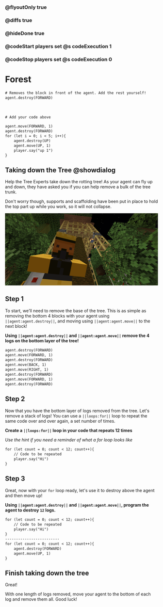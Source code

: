 ### @flyoutOnly true
### @diffs true
### @hideDone true
### @codeStart players set @s codeExecution 1
### @codeStop players set @s codeExecution 0

# Forest

```template
# Removes the block in front of the agent. Add the rest yourself!
agent.destroy(FORWARD)



# Add your code above
```

```ghost
agent.move(FORWARD, 1)
agent.destroy(FORWARD)
for (let i = 0; i < 5; i++){
    agent.destroy(UP)
    agent.move(UP, 1)
    player.say("up 1")
}
```

## Taking down the Tree @showdialog

Help the Tree Experts take down the rotting tree! As your agent can fly up and down, they have asked you if you can help remove a bulk of the tree trunk.

Don't worry though, supports and scaffolding have been put in place to hold the top part up while you work, so it will not collapse.

![Cover image of tree](https://raw.githubusercontent.com/CausewayDigital/Minecraft-EE-MakeCode/refs/heads/master/tutorials/python-islands/island-3/forest/cover.png)

## Step 1

To start, we'll need to remove the base of the tree. This is as simple as removing the bottom 4 blocks with your agent using ``||agent:agent.destroy||``, and moving using ``||agent:agent.move||`` to the next block!

**Using ``||agent:agent.destroy||`` and ``||agent:agent.move||`` remove the 4 logs on the bottom layer of the tree!**

```spy
agent.destroy(FORWARD)
agent.move(FORWARD, 1)
agent.destroy(FORWARD)
agent.move(BACK, 1)
agent.move(RIGHT, 1)
agent.destroy(FORWARD)
agent.move(FORWARD, 1)
agent.destroy(FORWARD)
```

## Step 2

Now that you have the bottom layer of logs removed from the tree. Let's remove a stack of logs! You can use a ``||loops:for||`` loop to repeat the same code over and over again, a set number of times.

**Create a ``||loops:for||`` loop in your code that repeats 12 times**

*Use the hint if you need a reminder of what a for loop looks like*


```spy
for (let count = 0; count < 12; count++){
    // Code to be repeated
    player.say("Hi")
}
```

## Step 3

Great, now with your `for` loop ready, let's use it to destroy above the agent and then move up!

**Using ``||agent:agent.destroy||`` and ``||agent:agent.move||``, program the agent to destroy `12` logs.**

```diffspy
for (let count = 0; count < 12; count++){
    // Code to be repeated
    player.say("Hi")
}
-------------------------
for (let count = 0; count < 12; count++){
    agent.destroy(FORWARD)
    agent.move(UP, 1)
}
```

## Finish taking down the tree

Great!

With one length of logs removed, move your agent to the bottom of each log and remove them all. Good luck!
